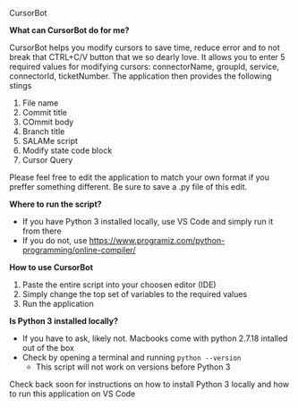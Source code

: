 CursorBot

**What can CursorBot do for me?**

CursorBot helps you modify cursors to save time, reduce error and to not break that CTRL+C/V button that we so dearly love. It allows you to enter 5 required values for modifying cursors: connectorName, groupId, service, connectorId, ticketNumber. The application then provides the following stings 
1. File name
2. Commit title
3. COmmit body
4. Branch title
5. SALAMe script
6. Modify state code block
7. Cursor Query

Please feel free to edit the application to match your own format if you preffer something different. Be sure to save a .py file of this edit.

**Where to run the script?**
- If you have Python 3 installed locally, use VS Code and simply run it from there
- If you do not, use https://www.programiz.com/python-programming/online-compiler/

**How to use CursorBot**
1. Paste the entire script into your choosen editor (IDE)
2. Simply change the top set of variables to the required values
3. Run the application

**Is Python 3 installed locally?**
- If you have to ask, likely not. Macbooks come with python 2.7.18 intalled out of the box
- Check by opening a terminal and running `python --version`
   - This script will not work on versions before Python 3

Check back soon for instructions on how to install Python 3 locally and how to run this application on VS Code
